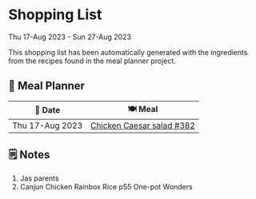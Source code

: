 # Shopping List

Thu 17-Aug 2023 - Sun 27-Aug 2023

This shopping list has been automatically generated with the ingredients from the recipes found in the meal planner project.

## 📅 Meal Planner

|📅 Date| 🍽️ Meal|
|----|----|
|Thu 17-Aug 2023|[Chicken Caesar salad #382](https://github.com/jcallaghan/The-Cookbook/issues/382)|

## 🗒️ Notes

1. Jas parents
1. Canjun Chicken Rainbox Rice p55 One-pot Wonders
